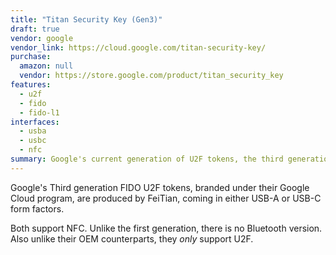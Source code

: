 ```yaml
---
title: "Titan Security Key (Gen3)"
draft: true
vendor: google
vendor_link: https://cloud.google.com/titan-security-key/
purchase:
  amazon: null
  vendor: https://store.google.com/product/titan_security_key
features:
  - u2f
  - fido
  - fido-l1
interfaces:
  - usba
  - usbc
  - nfc
summary: Google's current generation of U2F tokens, the third generation continues the tradition.
---
```


Google's Third generation FIDO U2F tokens, branded under their Google Cloud program, are produced by FeiTian, coming in either USB-A or USB-C form factors.

Both support NFC. Unlike the first generation, there is no Bluetooth version. Also unlike their OEM counterparts, they *only* support U2F. 